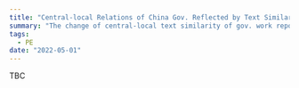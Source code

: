 ```yaml
---
title: "Central-local Relations of China Gov. Reflected by Text Similarity"
summary: "The change of central-local text similarity of gov. work reports before 2013 is relatively flat and ambiguous while there has been a steep increase since 2013 together with the percent of ideological content."
tags:
  - PE
date: "2022-05-01"
---
```


TBC
